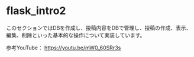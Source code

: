 # flask_intro2
このセクションではDBを作成し、投稿内容をDBで管理し、投稿の作成、表示、編集、削除といった基本的な操作について実装しています。

参考YouTube：
https://youtu.be/mW0_60SRr3s

